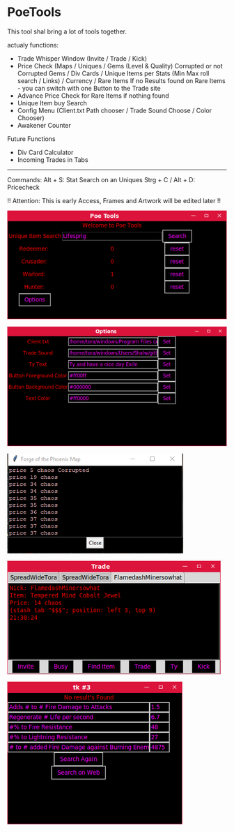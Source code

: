 # PoeTools
This tool shal bring a lot of tools together.

actualy functions:
* Trade Whisper Window (Invite / Trade / Kick)
* Price Check (Maps / Uniques / Gems (Level & Quality) Corrupted or not Corrupted Gems / Div Cards / Unique Items per Stats (Min Max roll search / Links) / Currency / Rare Items
If no Results found on Rare Items - you can switch with one Button to the Trade site
* Advance Price Check for Rare Items if nothing found
* Unique Item buy Search
* Config Menu (Client.txt Path chooser / Trade Sound Choose / Color Chooser)
* Awakener Counter

Future Functions
* Div Card Calculator
* Incoming Trades in Tabs

-----------
Commands:
Alt + S: Stat Search on an Uniques
Strg + C / Alt + D: Pricecheck


!! Attention: This is early Access, Frames and Artwork will be edited later !!

![Main](/Images/main.png) 

![options](/Images/options.png)

![Sample price](/Images/price.PNG) 

![Sample trade](/Images/trade.png)

![advance search](/Images/advance.png)

